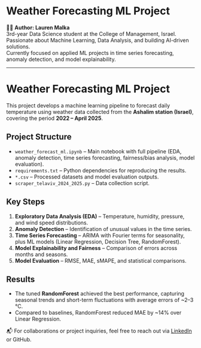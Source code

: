 # Weather Forecasting ML Project

👩‍💻 **Author: Lauren Malka**  
3rd-year Data Science student at the College of Management, Israel.  
Passionate about Machine Learning, Data Analysis, and building AI-driven solutions.  
Currently focused on applied ML projects in time series forecasting, anomaly detection, and model explainability.  

---

# Weather Forecasting ML Project

This project develops a machine learning pipeline to forecast daily temperature using weather data collected from the **Ashalim station (Israel)**, covering the period **2022 – April 2025**.

## Project Structure
- `weather_forecast_ml.ipynb` – Main notebook with full pipeline (EDA, anomaly detection, time series forecasting, fairness/bias analysis, model evaluation).  
- `requirements.txt` – Python dependencies for reproducing the results.  
- `*.csv` – Processed datasets and model evaluation outputs.  
- `scraper_telaviv_2024_2025.py` – Data collection script.  

## Key Steps
1. **Exploratory Data Analysis (EDA)** – Temperature, humidity, pressure, and wind speed distributions.  
2. **Anomaly Detection** – Identification of unusual values in the time series.  
3. **Time Series Forecasting** – ARIMA with Fourier terms for seasonality, plus ML models (Linear Regression, Decision Tree, RandomForest).  
4. **Model Explainability and Fairness** – Comparison of errors across months and seasons.  
5. **Model Evaluation** – RMSE, MAE, sMAPE, and statistical comparisons.  

## Results
- The tuned **RandomForest** achieved the best performance, capturing seasonal trends and short-term fluctuations with average errors of ~2–3 °C.  
- Compared to baselines, RandomForest reduced MAE by ~14% over Linear Regression.

📬 For collaborations or project inquiries, feel free to reach out via [LinkedIn](https://www.linkedin.com/in/laurenmalka) or GitHub.
